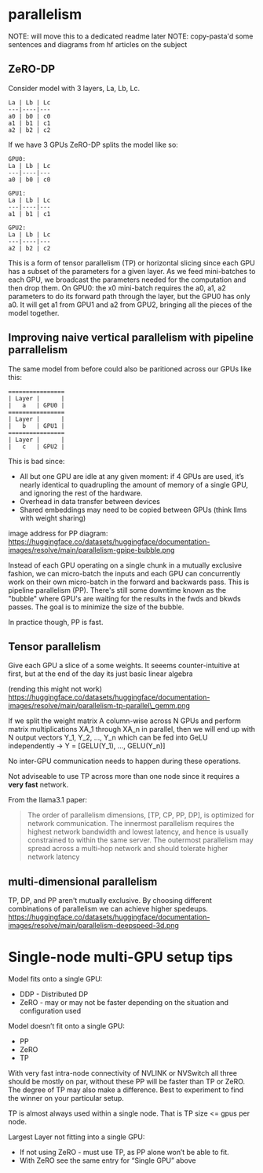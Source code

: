 # parallelism 
NOTE: will move this to a dedicated readme later
NOTE: copy-pasta'd some sentences and diagrams from hf articles on the subject


## ZeRO-DP
Consider model with 3 layers, La, Lb, Lc.

```
La | Lb | Lc
---|----|---
a0 | b0 | c0
a1 | b1 | c1
a2 | b2 | c2
```

If we have 3 GPUs ZeRO-DP splits the model like so:

```
GPU0:
La | Lb | Lc
---|----|---
a0 | b0 | c0

GPU1:
La | Lb | Lc
---|----|---
a1 | b1 | c1

GPU2:
La | Lb | Lc
---|----|---
a2 | b2 | c2
```

This is a form of tensor parallelism (TP) or horizontal slicing since each GPU has a subset of the parameters for a given layer. As we feed mini-batches to each GPU, we broadcast the parameters needed for the computation and then drop them. On GPU0: the x0 mini-batch requires the a0, a1, a2 parameters to do its forward path through the layer, but the GPU0 has only a0. It will get a1 from GPU1 and a2 from GPU2, bringing all the pieces of the model together.

## Improving naive vertical parallelism with pipeline parrallelism
The same model from before could also be paritioned across our GPUs like this:
```
================
| Layer |      |
|   a   | GPU0 |
================
| Layer |      |
|   b   | GPU1 |
================
| Layer |      |
|   c   | GPU2 |
```
This is bad since:
* All but one GPU are idle at any given moment: if 4 GPUs are used, it’s nearly identical to quadrupling the amount of memory of a single GPU, and ignoring the rest of the hardware.
* Overhead in data transfer between devices
* Shared embeddings may need to be copied between GPUs (think llms with weight sharing)

image address for PP diagram: https://huggingface.co/datasets/huggingface/documentation-images/resolve/main/parallelism-gpipe-bubble.png

Instead of each GPU operating on a single chunk in a mutually exclusive fashion, we can micro-batch the inputs and each GPU can concurrently work on their own micro-batch in the forward and backwards pass. This is pipeline parallelism (PP). There's still some downtime known as the "bubble" where GPU's are waiting for the results in the fwds and bkwds passes. The goal is to minimize the size of the bubble.

In practice though, PP is fast. 


## Tensor parallelism 
Give each GPU a slice of a some weights. It seeems counter-intuitive at first, but at the end of the day its just basic linear algebra

(rending this might not work)
https://huggingface.co/datasets/huggingface/documentation-images/resolve/main/parallelism-tp-parallel\_gemm.png

If we split the weight matrix A column-wise across N GPUs and perform matrix multiplications XA\_1 through XA\_n in parallel, then we will end up with N output vectors Y\_1, Y\_2, ..., Y\_n which can be fed into GeLU independently -> Y = [GELU(Y\_1), ..., GELU(Y\_n)]

No inter-GPU communication needs to happen during these operations. 

Not adviseable to use TP across more than one node since it requires a **very fast** network.

From the llama3.1 paper:
>The order of parallelism dimensions, [TP, CP, PP, DP], is optimized for network communication. The innermost parallelism requires the highest network bandwidth and lowest latency, and hence is usually constrained to within the same server. The outermost parallelism may spread across a multi-hop network and should tolerate higher network latency


## multi-dimensional parallelism 
TP, DP, and PP aren't mutually exclusive. By choosing different combinations of parallelism we can achieve higher spedeups. 
https://huggingface.co/datasets/huggingface/documentation-images/resolve/main/parallelism-deepspeed-3d.png

# Single-node multi-GPU setup tips

Model fits onto a single GPU:
* DDP - Distributed DP
* ZeRO - may or may not be faster depending on the situation and configuration used

Model doesn’t fit onto a single GPU:
* PP
* ZeRO
* TP

With very fast intra-node connectivity of NVLINK or NVSwitch all three should be mostly on par, without these PP will be faster than TP or ZeRO. The degree of TP may also make a difference. Best to experiment to find the winner on your particular setup.

TP is almost always used within a single node. That is TP size <= gpus per node.

Largest Layer not fitting into a single GPU:
* If not using ZeRO - must use TP, as PP alone won’t be able to fit.
* With ZeRO see the same entry for “Single GPU” above
